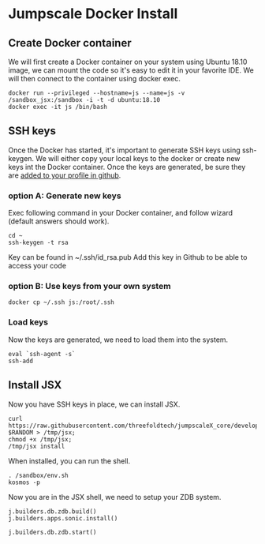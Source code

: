 # Jumpscale Docker Install

## Create Docker container
We will first create a Docker container on your system using Ubuntu 18.10 image, we can mount the code so it's easy to edit it in your favorite IDE. We  will then connect to the container using docker exec.

```
docker run --privileged --hostname=js --name=js -v /sandbox_jsx:/sandbox -i -t -d ubuntu:18.10
docker exec -it js /bin/bash
```


## SSH keys
Once the Docker has started, it's important to generate SSH keys using ssh-keygen. We will either copy your local keys to the docker or create new keys int the Docker container. Once the keys are generated, be sure they are [added to your profile in github](https://help.github.com/en/articles/adding-a-new-ssh-key-to-your-github-account).
### option A: Generate new keys

Exec following command in your Docker container, and follow wizard (default answers should work).
```
cd ~
ssh-keygen -t rsa
```

Key can be found in ~/.ssh/id_rsa.pub
Add this key in Github to be able to access your code

### option B: Use keys from your own system
```
docker cp ~/.ssh js:/root/.ssh
```
### Load keys

Now the keys are generated, we need to load them into the system.
```
eval `ssh-agent -s`
ssh-add
```

## Install JSX

Now you have SSH keys in place, we can install JSX.

```
curl https://raw.githubusercontent.com/threefoldtech/jumpscaleX_core/development_stabilize/install/jsx.py?$RANDOM > /tmp/jsx;
chmod +x /tmp/jsx;
/tmp/jsx install
```

When installed, you can run the shell.

```
. /sandbox/env.sh
kosmos -p
```

Now you are in the JSX shell, we need to setup your ZDB system.

```
j.builders.db.zdb.build()
j.builders.apps.sonic.install()

j.builders.db.zdb.start()

```
